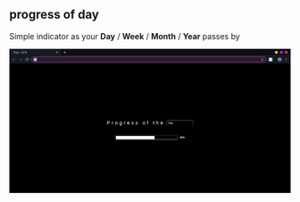 ## progress of day

Simple indicator as your **Day** / **Week** / **Month** / **Year** passes by

![Screen shit](/screen_shot.png)
